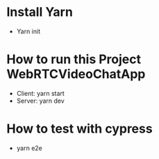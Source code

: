 # Install Yarn 
- Yarn init
# How to run this Project WebRTCVideoChatApp
- Client: yarn start
- Server: yarn dev
# How to test with cypress
- yarn e2e
  
